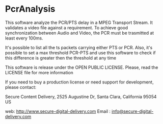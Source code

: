 PcrAnalysis
===========

This software analyze the PCR/PTS delay in a MPEG Transport Stream.
It validates a video file against a requirement.
To achieve good synchronization between Audio and Video, the PCR must be trasmitted at least
every 100ms.

It's possible to list all the ts packets carrying either PTS or PCR.
Also, it's possible to set a max threshold PCR-PTS and use this software 
to check if this difference is greater then the threshold at any time

This software is release under the OPEN PUBLIC LICENSE.
Please, read the LICENSE file for more information

If you need to buy a production license or need support for development, please contact:

Secure Content Delivery,
2525 Augustine Dr, 
Santa Clara,
California 95054 US

web: http://www.secure-digital-delivery.com
Email : info@secure-digital-delivery.com
